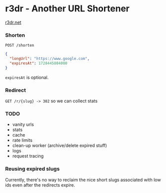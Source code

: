 # r3dr - Another URL Shortener

[r3dr.net](https://r3dr.net)

### Shorten
`POST /shorten`
```json
{
  "longUrl": "https://www.google.com",
  "expiresAt": 1728445884000
}
```

`expiresAt` is optional.

### Redirect
`GET /r/{slug} -> 302` so we can collect stats

### TODO
 - vanity urls
 - stats
 - cache
 - rate limits
 - clean-up worker (archive/delete expired stuff)
 - logs
 - request tracing

### Reusing expired slugs
Currently, there's no way to reclaim the nice short slugs associated with low ids even after the redirects expire.
